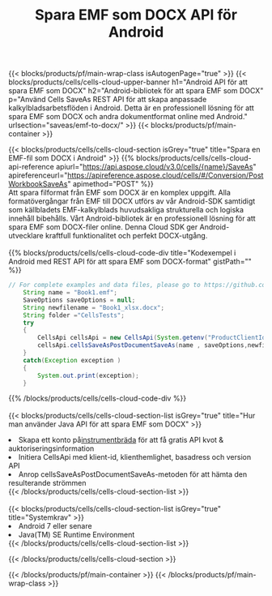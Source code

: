﻿---
title:  Spara EMF som DOCX API för Android
description: Använda Aspose.Cells Cloud SDK för Android för att spara fil i formatet EMF som fil i DOCX-format.
url: /sv/android/saveas/emf-to-docx/
---
{{< blocks/products/pf/main-wrap-class isAutogenPage="true" >}}
{{< blocks/products/cells/cells-cloud-upper-banner h1="Android API för att spara EMF som DOCX" h2="Android-bibliotek för att spara EMF som DOCX" p="Använd Cells SaveAs REST API för att skapa anpassade kalkylbladsarbetsflöden i Android. Detta är en professionell lösning för att spara EMF som DOCX och andra dokumentformat online med Android." urlsection="saveas/emf-to-docx/" >}}
{{< blocks/products/pf/main-container >}}

{{< blocks/products/cells/cells-cloud-section isGrey="true" title="Spara en EMF-fil som DOCX i Android" >}}
{{% blocks/products/cells/cells-cloud-api-reference apiurl="https://api.aspose.cloud/v3.0/cells/{name}/SaveAs" apireferenceurl="https://apireference.aspose.cloud/cells/#/Conversion/PostWorkbookSaveAs" apimethod="POST" %}}
<br/>
Att spara filformat från EMF som DOCX är en komplex uppgift. Alla formatövergångar från EMF till DOCX utförs av vår Android-SDK samtidigt som källbladets EMF-kalkylblads huvudsakliga strukturella och logiska innehåll bibehålls. Vårt Android-bibliotek är en professionell lösning för att spara EMF som DOCX-filer online. Denna Cloud SDK ger Android-utvecklare kraftfull funktionalitet och perfekt DOCX-utgång.
<br/>
<br/>
{{% blocks/products/cells/cells-cloud-code-div title="Kodexempel i Android med REST API för att spara EMF som DOCX-format" gistPath="" %}}
  
```java
// For complete examples and data files, please go to https://github.com/aspose-cells-cloud/aspose-cells-cloud-android/
    String name = "Book1.emf";
    SaveOptions saveOptions = null;
    String newfilename = "Book1_xlsx.docx";
    String folder ="CellsTests";
    try
    {
        CellsApi cellsApi = new CellsApi(System.getenv("ProductClientId"), System.getenv("ProductClientSecret"));
        cellsApi.cellsSaveAsPostDocumentSaveAs(name , saveOptions,newfilename,false,false,folder,null,null,null,true);                       
    }
    catch(Exception exception )
    {
        System.out.print(exception);
    }
```
  
{{% /blocks/products/cells/cells-cloud-code-div %}}
<br/>
<br/>
{{< blocks/products/cells/cells-cloud-section-list isGrey="true" title="Hur man använder Java API för att spara EMF som DOCX" >}}
<li> Skapa ett konto på<a href="https://dashboard.aspose.cloud/">instrumentbräda</a> för att få gratis API kvot & auktoriseringsinformation</li>
<li>Initiera CellsApi med klient-id, klienthemlighet, basadress och version API</li>
<li>Anrop cellsSaveAsPostDocumentSaveAs-metoden för att hämta den resulterande strömmen</li>
{{< /blocks/products/cells/cells-cloud-section-list >}}
<br/>
<br/>
{{< blocks/products/cells/cells-cloud-section-list isGrey="true" title="Systemkrav" >}}
<li>Android 7 eller senare</li>
<li>Java(TM) SE Runtime Environment</li>
{{< /blocks/products/cells/cells-cloud-section-list >}}

{{< /blocks/products/cells/cells-cloud-section >}}

{{< /blocks/products/pf/main-container >}}
{{< /blocks/products/pf/main-wrap-class >}}
